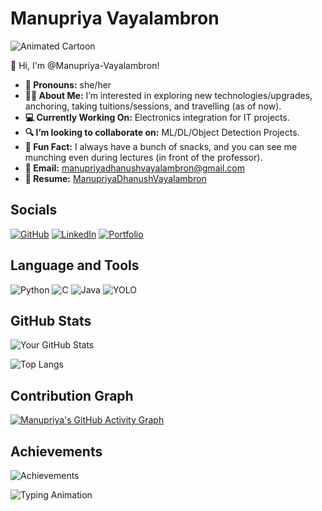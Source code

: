 # Manupriya Vayalambron

![Animated Cartoon](https://media3.giphy.com/media/L1R1tvI9svkIWwpVYr/giphy.gif?cid=6c09b95289irpjkgel6y5o17jns2oi1blkgmnamy40eq10b4&ep=v1_internal_gif_by_id&rid=giphy.gif&ct=g) <!-- Add your animated cartoon GIF link here -->

👋 Hi, I'm @Manupriya-Vayalambron!

- **👧 Pronouns:** she/her
- **🙋‍♀️ About Me:** I’m interested in exploring new technologies/upgrades, anchoring, taking tuitions/sessions, and travelling (as of now).
- **💻 Currently Working On:** Electronics integration for IT projects.
- **🔍 I’m looking to collaborate on:** ML/DL/Object Detection Projects.
- **🤭 Fun Fact:** I always have a bunch of snacks, and you can see me munching even during lectures (in front of the professor).
- **📧 Email:** manupriyadhanushvayalambron@gmail.com
- **📍 Resume:** [ManupriyaDhanushVayalambron](https://drive.google.com/file/d/1YxbtacAskXbfcjQmwNBSUBo2zjNwyB72/view?usp=drivesdk)

## Socials

[![GitHub](https://img.shields.io/badge/GitHub-100000?style=for-the-badge&logo=github&logoColor=white)](https://github.com/Manupriya-Vayalambron)
[![LinkedIn](https://img.shields.io/badge/LinkedIn-0077B5?style=for-the-badge&logo=linkedin&logoColor=white)](https://www.linkedin.com/in/manupriya-dhanush-vayalambron?utm_source=share&utm_campaign=share_via&utm_content=profile&utm_medium=android_app)
[![Portfolio](https://img.shields.io/badge/Portfolio-FF5722?style=for-the-badge&logo=wix&logoColor=white)](https://manupriyadhanushva2.wixsite.com/manupriya)

## Language and Tools

![Python](https://img.shields.io/badge/Python-3776AB?style=for-the-badge&logo=python&logoColor=white)
![C](https://img.shields.io/badge/C-00599C?style=for-the-badge&logo=c&logoColor=white)
![Java](https://img.shields.io/badge/Java-ED8B00?style=for-the-badge&logo=openjdk&logoColor=white)
![YOLO](https://img.shields.io/badge/YOLO-00FFFF?style=for-the-badge&logo=yolo&logoColor=black)

## GitHub Stats

![Your GitHub Stats](https://github-readme-stats.vercel.app/api?username=Manupriya-Vayalambron&show_icons=true&theme=radical)

![Top Langs](https://github-readme-stats.vercel.app/api/top-langs/?username=Manupriya-Vayalambron&layout=compact&theme=radical)

## Contribution Graph

[![Manupriya's GitHub Activity Graph](https://github-readme-activity-graph.vercel.app/graph?username=Manupriya-Vayalambron&theme=react-dark)](https://github.com/Manupriya-Vayalambron)

## Achievements

![Achievements](https://github-profile-trophy.vercel.app/?username=Manupriya-Vayalambron&theme=radical)

![Typing Animation](https://readme-typing-svg.herokuapp.com?font=Fira+Code&size=24&duration=3000&pause=1000&color=00FF00&width=435&lines=Welcome+to+my+GitHub+Profile!;Let's+build+something+awesome!)
